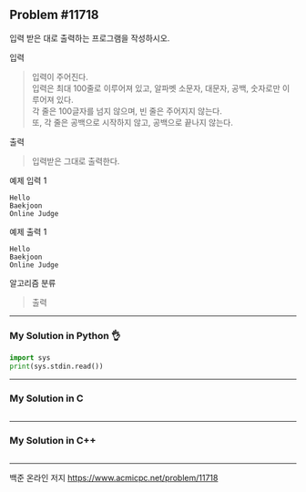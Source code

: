## Problem #11718

입력 받은 대로 출력하는 프로그램을 작성하시오.

입력
> 입력이 주어진다.\
> 입력은 최대 100줄로 이루어져 있고, 알파벳 소문자, 대문자, 공백, 숫자로만 이루어져 있다.\
> 각 줄은 100글자를 넘지 않으며, 빈 줄은 주어지지 않는다.\
> 또, 각 줄은 공백으로 시작하지 않고, 공백으로 끝나지 않는다.

출력
> 입력받은 그대로 출력한다.

예제 입력 1
```
Hello
Baekjoon
Online Judge
```

예제 출력 1
```
Hello
Baekjoon
Online Judge
```

알고리즘 분류
> 출력

***
### My Solution in Python :ok_hand:
```python
import sys
print(sys.stdin.read())
```
***
### My Solution in C
```c
```
***
### My Solution in C++
```c++
```
***
백준 온라인 저지 https://www.acmicpc.net/problem/11718
